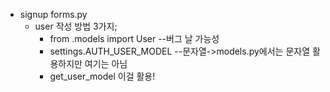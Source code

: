 * signup forms.py 
  * user 작성 방법 3가지;
    * from .models import User --버그 날 가능성
    * settings.AUTH_USER_MODEL --문자열->models.py에서는 문자열 활용하지만 여기는 아님
    * get_user_model 이걸 활용!